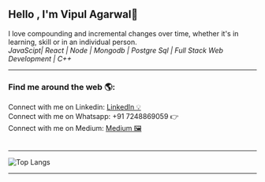 ## Hello , I'm  Vipul Agarwal👋
I love compounding and incremental changes over time, whether it's in learning, skill or in an individual person.<br> 
*JavaScipt| React | Node | Mongodb | Postgre Sql | Full Stack Web Development | C++*

<hr>

<h3> Find me around the web 🌎:</h3>
  Connect with me on Linkedin: <a href="https://www.linkedin.com/in/vipul-agarwal-743341219/" target="_blank">LinkedIn 💡</a><br>
  Connect with me on Whatsapp: +91 7248869059 👉<br>
  Connect with me on Medium: <a href ="https://medium.com/@VA9757" target="_blank">Medium 🖼</a><br>

<br>
<hr>

![Top Langs](https://github-readme-stats.vercel.app/api/top-langs/?username=Vipulagarwal-2000&layout=donut&hide=html)
 <hr>
